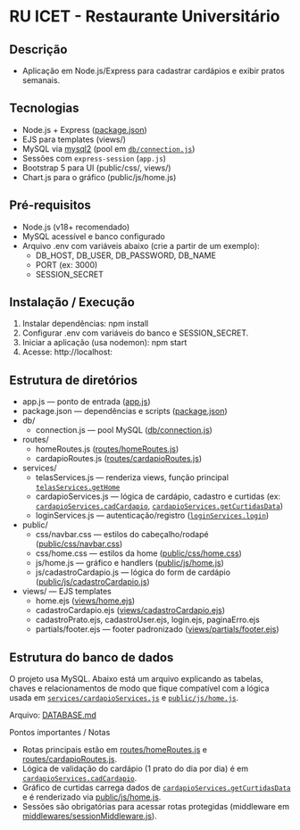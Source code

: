 # RU ICET - Restaurante Universitário

## Descrição

- Aplicação em Node.js/Express para cadastrar cardápios e exibir pratos semanais.

## Tecnologias

- Node.js + Express ([package.json](package.json))
- EJS para templates (views/)
- MySQL via [mysql2]([db/connection.js]) (pool em [`db/connection.js`](db/connection.js))
- Sessões com `express-session` (`app.js`)
- Bootstrap 5 para UI (public/css/, views/)
- Chart.js para o gráfico (public/js/home.js)

## Pré-requisitos

- Node.js (v18+ recomendado)
- MySQL acessível e banco configurado
- Arquivo .env com variáveis abaixo (crie a partir de um exemplo):
  - DB_HOST, DB_USER, DB_PASSWORD, DB_NAME
  - PORT (ex: 3000)
  - SESSION_SECRET

## Instalação / Execução

1. Instalar dependências:
   npm install
2. Configurar .env com variáveis do banco e SESSION_SECRET.
3. Iniciar a aplicação (usa nodemon):
   npm start
4. Acesse: http://localhost:<PORT>

## Estrutura de diretórios

- app.js — ponto de entrada ([app.js](app.js))
- package.json — dependências e scripts ([package.json](package.json))
- db/
  - connection.js — pool MySQL ([db/connection.js](db/connection.js))
- routes/
  - homeRoutes.js ([routes/homeRoutes.js](routes/homeRoutes.js))
  - cardapioRoutes.js ([routes/cardapioRoutes.js](routes/cardapioRoutes.js))
- services/
  - telasServices.js — renderiza views, função principal [`telasServices.getHome`](services/telasServices.js)
  - cardapioServices.js — lógica de cardápio, cadastro e curtidas (ex: [`cardapioServices.cadCardapio`](services/cardapioServices.js), [`cardapioServices.getCurtidasData`](services/cardapioServices.js))
  - loginServices.js — autenticação/registro ([`loginServices.login`](services/loginServices.js))
- public/
  - css/navbar.css — estilos do cabeçalho/rodapé ([public/css/navbar.css](public/css/navbar.css))
  - css/home.css — estilos da home ([public/css/home.css](public/css/home.css))
  - js/home.js — gráfico e handlers ([public/js/home.js](public/js/home.js))
  - js/cadastroCardapio.js — lógica do form de cardápio ([public/js/cadastroCardapio.js](public/js/cadastroCardapio.js))
- views/ — EJS templates
  - home.ejs ([views/home.ejs](views/home.ejs))
  - cadastroCardapio.ejs ([views/cadastroCardapio.ejs](views/cadastroCardapio.ejs))
  - cadastroPrato.ejs, cadastroUser.ejs, login.ejs, paginaErro.ejs
  - partials/footer.ejs — footer padronizado ([views/partials/footer.ejs](views/partials/footer.ejs))

## Estrutura do banco de dados

O projeto usa MySQL. Abaixo está um arquivo explicando as tabelas, chaves e relacionamentos de modo que fique compatível com a lógica usada em [`services/cardapioServices.js`](services/cardapioServices.js) e [`public/js/home.js`](public/js/home.js).

Arquivo: [DATABASE.md](DATABASE.md)

Pontos importantes / Notas
- Rotas principais estão em [routes/homeRoutes.js](routes/homeRoutes.js) e [routes/cardapioRoutes.js](routes/cardapioRoutes.js).
- Lógica de validação do cardápio (1 prato do dia por dia) é em [`cardapioServices.cadCardapio`](services/cardapioServices.js).
- Gráfico de curtidas carrega dados de [`cardapioServices.getCurtidasData`](services/cardapioServices.js) e é renderizado via [public/js/home.js](public/js/home.js).
- Sessões são obrigatórias para acessar rotas protegidas (middleware em [middlewares/sessionMiddleware.js](middlewares/sessionMiddleware.js)).
